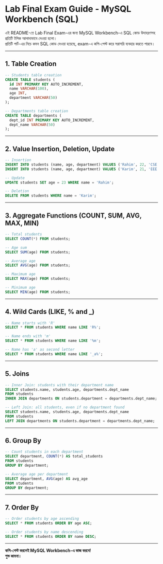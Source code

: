 # Lab Final Exam Guide - MySQL Workbench (SQL)

এই README-তে Lab Final Exam-এর জন্য MySQL Workbench-এ SQL কোড উদাহরণসহ প্রতিটি টপিক আলাদাভাবে দেওয়া হলো।  
প্রতিটি পার্ট-এর নিচে কমন SQL কোড দেওয়া হয়েছে, exam-এ কপি-পেস্ট করে সরাসরি ব্যবহার করতে পারবে।

---

## 1. Table Creation

```sql
-- Students table creation
CREATE TABLE students (
  id INT PRIMARY KEY AUTO_INCREMENT,
  name VARCHAR(100),
  age INT,
  department VARCHAR(50)
);

-- Departments table creation
CREATE TABLE departments (
  dept_id INT PRIMARY KEY AUTO_INCREMENT,
  dept_name VARCHAR(50)
);
```

---

## 2. Value Insertion, Deletion, Update

```sql
-- Insertion
INSERT INTO students (name, age, department) VALUES ('Rahim', 22, 'CSE');
INSERT INTO students (name, age, department) VALUES ('Karim', 21, 'EEE');

-- Update
UPDATE students SET age = 23 WHERE name = 'Rahim';

-- Deletion
DELETE FROM students WHERE name = 'Karim';
```

---

## 3. Aggregate Functions (COUNT, SUM, AVG, MAX, MIN)

```sql
-- Total students
SELECT COUNT(*) FROM students;

-- Age sum
SELECT SUM(age) FROM students;

-- Average age
SELECT AVG(age) FROM students;

-- Maximum age
SELECT MAX(age) FROM students;

-- Minimum age
SELECT MIN(age) FROM students;
```

---

## 4. Wild Cards (LIKE, % and _)

```sql
-- Name starts with 'R'
SELECT * FROM students WHERE name LIKE 'R%';

-- Name ends with 'm'
SELECT * FROM students WHERE name LIKE '%m';

-- Name has 'a' as second letter
SELECT * FROM students WHERE name LIKE '_a%';
```

---

## 5. Joins

```sql
-- Inner Join: students with their department name
SELECT students.name, students.age, departments.dept_name
FROM students
INNER JOIN departments ON students.department = departments.dept_name;

-- Left Join: all students, even if no department found
SELECT students.name, students.age, departments.dept_name
FROM students
LEFT JOIN departments ON students.department = departments.dept_name;
```

---

## 6. Group By

```sql
-- Count students in each department
SELECT department, COUNT(*) AS total_students
FROM students
GROUP BY department;

-- Average age per department
SELECT department, AVG(age) AS avg_age
FROM students
GROUP BY department;
```

---

## 7. Order By

```sql
-- Order students by age ascending
SELECT * FROM students ORDER BY age ASC;

-- Order students by name descending
SELECT * FROM students ORDER BY name DESC;
```

---

**কপি-পেস্ট করলেই MySQL Workbench-এ কাজ করবে!  
শুভ কামনা।**